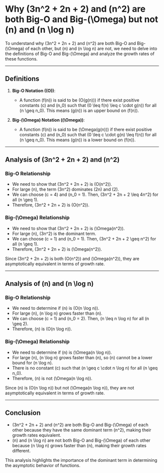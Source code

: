# Why \(3n^2 + 2n + 2\) and \(n^2\) are both Big-O and Big-\(\Omega\) but not \(n\) and \(n \log n\)

To understand why \(3n^2 + 2n + 2\) and \(n^2\) are both Big-O and Big-\(\Omega\) of each other, but \(n\) and \(n \log n\) are not, we need to delve into the definitions of Big-O and Big-\(\Omega\) and analyze the growth rates of these functions.

---

## Definitions

1. **Big-O Notation (\(O\))**:
   - A function \(f(n)\) is said to be \(O(g(n))\) if there exist positive constants \(c\) and \(n_0\) such that \(0 \leq f(n) \leq c \cdot g(n)\) for all \(n \geq n_0\). This means \(g(n)\) is an upper bound on \(f(n)\).

2. **Big-\(\Omega\) Notation (\(\Omega\))**:
   - A function \(f(n)\) is said to be \(\Omega(g(n))\) if there exist positive constants \(c\) and \(n_0\) such that \(0 \leq c \cdot g(n) \leq f(n)\) for all \(n \geq n_0\). This means \(g(n)\) is a lower bound on \(f(n)\).

---

## Analysis of \(3n^2 + 2n + 2\) and \(n^2\)

### Big-O Relationship
- We need to show that \(3n^2 + 2n + 2\) is \(O(n^2)\).
- For large \(n\), the term \(3n^2\) dominates \(2n\) and \(2\).
- We can choose \(c = 4\) and \(n_0 = 1\). Then, \(3n^2 + 2n + 2 \leq 4n^2\) for all \(n \geq 1\).
- Therefore, \(3n^2 + 2n + 2\) is \(O(n^2)\).

### Big-\(\Omega\) Relationship
- We need to show that \(3n^2 + 2n + 2\) is \(\Omega(n^2)\).
- For large \(n\), \(3n^2\) is the dominant term.
- We can choose \(c = 1\) and \(n_0 = 1\). Then, \(3n^2 + 2n + 2 \geq n^2\) for all \(n \geq 1\).
- Therefore, \(3n^2 + 2n + 2\) is \(\Omega(n^2)\).

Since \(3n^2 + 2n + 2\) is both \(O(n^2)\) and \(\Omega(n^2)\), they are asymptotically equivalent in terms of growth rate.

---

## Analysis of \(n\) and \(n \log n\)

### Big-O Relationship
- We need to determine if \(n\) is \(O(n \log n)\).
- For large \(n\), \(n \log n\) grows faster than \(n\).
- We can choose \(c = 1\) and \(n_0 = 2\). Then, \(n \leq n \log n\) for all \(n \geq 2\).
- Therefore, \(n\) is \(O(n \log n)\).

### Big-\(\Omega\) Relationship
- We need to determine if \(n\) is \(\Omega(n \log n)\).
- For large \(n\), \(n \log n\) grows faster than \(n\), so \(n\) cannot be a lower bound for \(n \log n\).
- There is no constant \(c\) such that \(n \geq c \cdot n \log n\) for all \(n \geq n_0\).
- Therefore, \(n\) is not \(\Omega(n \log n)\).

Since \(n\) is \(O(n \log n)\) but not \(\Omega(n \log n)\), they are not asymptotically equivalent in terms of growth rate.

---

## Conclusion

- \(3n^2 + 2n + 2\) and \(n^2\) are both Big-O and Big-\(\Omega\) of each other because they have the same dominant term \(n^2\), making their growth rates equivalent.
- \(n\) and \(n \log n\) are not both Big-O and Big-\(\Omega\) of each other because \(n \log n\) grows faster than \(n\), making their growth rates different.

This analysis highlights the importance of the dominant term in determining the asymptotic behavior of functions.
